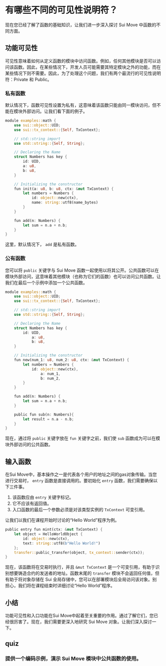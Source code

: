 # 有哪些不同的可见性说明符？

现在您已经了解了函数的基础知识，让我们进一步深入探讨 Sui Move 中函数的不同方面。

##  功能可见性

可见性意味着如何从定义函数的模块中访问函数。例如，任何其他模块是否可以访问该函数。因此，在某些情况下，开发人员可能需要其特定模块之外的功能，而在某些情况下则不需要。因此，为了处理这个问题，我们有两个最流行的可见性说明符：Private 和 Public。

###  私有函数

默认情况下，函数可见性设置为私有，这意味着该函数只能由同一模块访问，但不能在模块外部访问。让我们看下面的例子。

```rust
module examples::math {
	use sui::object::UID;
	use sui::tx_context::{Self, TxContext};

	// std::string import
	use std::string::{Self, String};

	// Declaring the Name
	struct Numbers has key {
		id: UID,
		a: u8,
		b: u8,
	}

	// Initializing the constructor
	fun init(a: u8, b: u8, ctx: &mut TxContext) {
		let numbers = Numbers {
			id: object::new(ctx),
			name: string::utf8(name_bytes)
		}
	}

	fun add(n: Numbers) {
		let sum = n.a + n.b;
	}
}
```

这里，默认情况下， `add` 是私有函数。

###  公有函数

您可以将 `public` 关键字与 Sui Move 函数一起使用以将其公开。公共函数可以在模块外部访问，这意味着其他模块（也称为它们的函数）也可以访问公共函数。让我们在最后一个示例中添加一个公共函数。

```rust
module examples::math {
	use sui::object::UID;
	use sui::tx_context::{Self, TxContext};

	// std::string import
	use std::string::{Self, String};

	// Declaring the Name
	struct Numbers has key {
		id: UID,
			a: u8,
			b: u8,
	}

	// Initializing the constructor
	fun new(num_1: u8, num_2: u8, ctx: &mut TxContext) {
		let numbers = Numbers {
			id: object::new(ctx),
				a: num_1,
				b: num_2,
		}
	}

	fun add(n: Numbers) {
		let sum = n.a + n.b;
	}

	public fun sub(n: Numbers){
		let result = n.a - n.b;
	}
}
```

现在，通过将 `public` 关键字放在 `fun` 关键字之前，我们使 `sub` 函数成为可以在模块外部访问的公共函数。

##  输入函数

在Sui Move中，基本操作之一是代表各个用户的地址之间的gas对象传输。当您进行交易时， `entry` 函数是直接调用的。要初始化 `entry` 函数，我们需要确保以下三件事。

1. 该函数应由 `entry` 关键字标记。
2. 它不应该有返回值。
3. 入口函数的最后一个参数必须是对该类型实例的 `TxContext` 可变引用。

让我们以我们在课程开始时讨论的“Hello World”程序为例。

```rust
public entry fun mint(ctx: &mut TxContext) {
    let object = HelloWorldObject {
        id: object::new(ctx),
        text: string::utf8(b"Hello World!")
    };
    transfer::public_transfer(object, tx_context::sender(ctx));
}
```

现在，该函数将在交易时执行，并且 `&mut TxContext` 是一个可变引用，有助于识别想要铸造合约的发送者的地址。函数末尾的 `transfer` 模块不会返回任何值，但有助于将对象存储在 Sui 全局存储中，您可以在部署模块后全局访问该对象。别担心，我们将在课程结束时详细讨论“Hello World”程序。

## 小结

功能可见性和入口功能在Sui Move中起着至关重要的作用。通过了解它们，您已经很厉害了。现在，我们需要更深入地研究 Sui Move 对象。让我们深入探讨一下。

## quiz

### 提供一个编码示例，演示 Sui Move 模块中公共函数的使用。